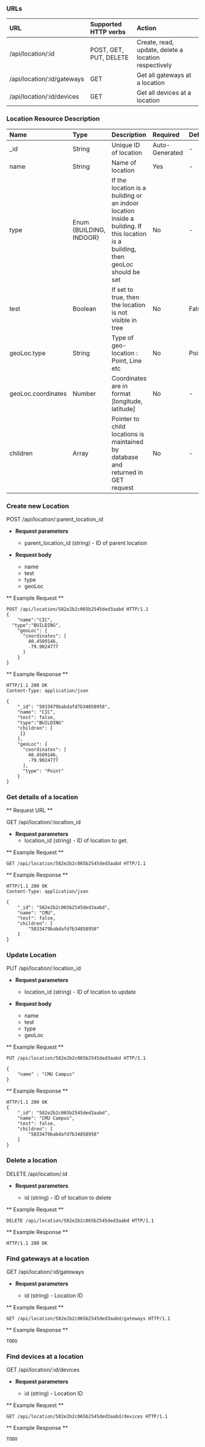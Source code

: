 ### URLs

|URL | Supported HTTP verbs| Action
|:----------|:-------|:-------------|
|/api/location/:id | POST, GET, PUT, DELETE| Create, read, update, delete a location respectively|
|/api/location/:id/gateways| GET| Get all gateways at a location|
|/api/location/:id/devices| GET| Get all devices at a location|

### Location Resource Description
| Name | Type | Description | Required | Default|
|:----------|:-----|:------------|:-----|:-------|
|_id|String| Unique ID of location| Auto-Generated|-|
|name|String| Name of location| Yes|-|
|type|Enum {BUILDING, INDOOR}| If the location is a building or an indoor location inside a building. If this location is a building, then geoLoc should be set| No | -|
|test | Boolean| If set to true, then the location is not visible in tree| No | False|
|geoLoc.type | String| Type of geo-location : Point, Line etc| No| Point|
|geoLoc.coordinates|Number| Coordinates are in format [longitude, latitude]| No| -| 
|children| Array | Pointer to child locations is maintained by database and returned in GET request|No | -|


### Create new Location 

<span class ="operation">POST /api/location/:parent_location_id </span>

- **Request parameters**
	* parent_location_id (string) - ID of parent location

- **Request body**

	* name 
	* test
  * type
  * geoLoc

** Example Request **
```http
POST /api/location/582e2b2c065b2545ded3aabd HTTP/1.1
{
	"name":"CIC",
  "type":"BUILDING",
    "geoLoc": {
      "coordinates": [
        40.4509146,
        -79.9024777
      ]     
    }    
}
```

** Example Response **
```http
HTTP/1.1 200 OK
Content-Type: application/json

{
    "_id": "5833479babdafd7b34858958",
    "name": "CIC",
    "test": false,
    "type":"BUILDING"
    "children": [
     {}
    ],
    "geoLoc": {
      "coordinates": [
        40.4509146,
        -79.9024777
      ],
      "type": "Point"
    }
}
```


### Get details of a location
** Request URL **

<span class ="operation">GET /api/location/:location_id </span>

- **Request parameters**
	* location_id (string) - ID of location to get.

** Example Request **

```http
GET /api/location/582e2b2c065b2545ded3aabd HTTP/1.1

```

** Example Response **

```http
HTTP/1.1 200 OK
Content-Type: application/json

{
    "_id": "582e2b2c065b2545ded3aabd",
    "name": "CMU",
    "test": false,
    "children": [
     	"5833479babdafd7b34858958"
    ]
}

```
### Update Location
<span class ="operation">PUT /api/location/:location_id </span>

- **Request parameters**

	* location_id (string) - ID of location to update

- **Request body** 

	* name 
	* test
  * type
  * geoLoc

** Example Request **
```http
PUT /api/location/582e2b2c065b2545ded3aabd HTTP/1.1

{
	"name" : "CMU Campus"
}
```

** Example Response **
```http
HTTP/1.1 200 OK
{
    "_id": "582e2b2c065b2545ded3aabd",
    "name": "CMU Campus",
    "test": false,
    "children": [
     	"5833479babdafd7b34858958"
    ]
}
```

### Delete a location
<span class ="operation">DELETE /api/location/:id </span>

- **Request parameters**

	* id (string) - ID of location to delete

** Example Request **
```http
DELETE /api/location/582e2b2c065b2545ded3aabd HTTP/1.1
```

** Example Response **
```http
HTTP/1.1 200 OK
```

### Find gateways at a location 
<span class ="operation">GET /api/location/:id/gateways</span>

- **Request parameters**

    * id (string) - Location ID

** Example Request **
```http
GET /api/location/582e2b2c065b2545ded3aabd/gateways HTTP/1.1
```

** Example Response **
```http
TODO
```

### Find devices at a location

<span class ="operation">GET /api/location/:id/devices </span>

- **Request parameters**

    * id (string) - Location ID

** Example Request **
```http
GET /api/location/582e2b2c065b2545ded3aabd/devices HTTP/1.1
```
** Example Response **
```http
TODO
```

